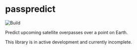 # passpredict

![Build](https://github.com/samtx/passpredict/workflows/Tests/badge.svg)

Predict upcoming satellite overpasses over a point on Earth.

This library is in active development and currently incomplete.
